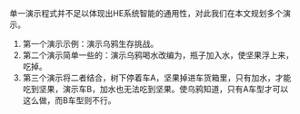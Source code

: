 单一演示程式并不足以体现出HE系统智能的通用性，对此我们在本文规划多个演示。

1. 第一个演示示例：演示乌鸦生存挑战。
2. 第二个演示简单一些的：演示乌鸦喝水改编为，瓶子加入水，使坚果浮上来，吃掉。
3. 第三个演示将二者结合，树下停着车A，坚果掉进车货箱里，只有加水，才能吃到坚果，演示车B，加水也无法吃到坚果。使乌鸦知道，只有A车型才可以这么做，而B车型则不行。
